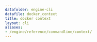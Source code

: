 ```yaml
---
datafolder: engine-cli
datafile: docker_context
title: docker context
layout: cli
aliases:
- /engine/reference/commandline/context/
---
```


<!--
此页面是根据 Docker 源代码自动生成的。如果您想建议更改此处显示的文本，请在 GitHub 上的源代码仓库中打开一个工单或拉取请求：

https://github.com/docker/cli
-->
